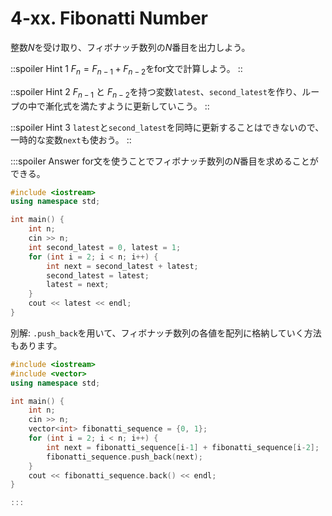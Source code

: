 # 4-xx. Fibonatti Number

整数$N$を受け取り、フィボナッチ数列の$N$番目を出力しよう。

::spoiler Hint 1
$F_{n}=F_{n-1}+F_{n-2}$をfor文で計算しよう。
::

::spoiler Hint 2
$F_{n-1}$ と $F_{n-2}$を持つ変数`latest`、`second_latest`を作り、ループの中で漸化式を満たすように更新していこう。
::

::spoiler Hint 3
`latest`と`second_latest`を同時に更新することはできないので、一時的な変数`next`も使おう。
::

:::spoiler Answer
for文を使うことでフィボナッチ数列の$N$番目を求めることができる。
```cpp
#include <iostream>
using namespace std;

int main() {
    int n;
    cin >> n;
    int second_latest = 0, latest = 1;
    for (int i = 2; i < n; i++) {
        int next = second_latest + latest;
        second_latest = latest;
        latest = next;
    }
    cout << latest << endl;
}
```

別解: `.push_back`を用いて、フィボナッチ数列の各値を配列に格納していく方法もあります。

```cpp
#include <iostream>
#include <vector>
using namespace std;

int main() {
    int n;
    cin >> n;
    vector<int> fibonatti_sequence = {0, 1};
    for (int i = 2; i < n; i++) {
        int next = fibonatti_sequence[i-1] + fibonatti_sequence[i-2];
        fibonatti_sequence.push_back(next);
    }
    cout << fibonatti_sequence.back() << endl;
}

:::

